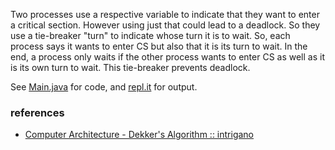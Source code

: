 Two processes use a respective variable to indicate that they want to enter a critical section. However using just that could lead to a deadlock. So they use a tie-breaker "turn" to indicate whose turn it is to wait. So, each process says it wants to enter CS but also that it is its turn to wait. In the end, a process only waits if the other process wants to enter CS as well as it is its own turn to wait. This tie-breaker prevents deadlock.

See [Main.java] for code, and [repl.it] for output.

[Main.java]: https://repl.it/@wolfram77/dekkers-algorithm#Main.java
[repl.it]: https://dekkers-algorithm.wolfram77.repl.run


### references

- [Computer Architecture - Dekker's Algorithm :: 
intrigano](https://www.youtube.com/watch?v=dPa9414uyYE)
